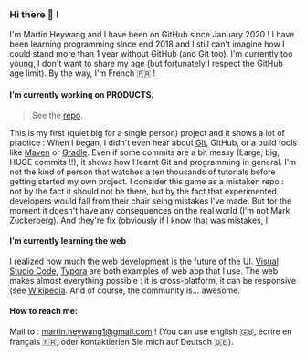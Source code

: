 ### Hi there 👋 !

I'm Martin Heywang and I have been on GitHub since January 2020 ! I have been learning programming since end 2018 and I still can't imagine how I could stand more than 1 year without GitHub (and Git too). I'm currently too young, I don't want to share my age (but fortunately I respect the GitHub age limit). By the way, I'm French 🇫🇷 ! 

#### I’m currently working on PRODUCTS.
> See the [repo](https://github.com/MartinHeywang/PRODUCTS). 

This is my first (quiet big for a single person) project and it shows a lot of practice : When I began, I didn't even hear about [Git](https://git-scm.com/), GitHub, or a build tools like [Maven](https://maven.apache.org/) or [Gradle](https://gradle.org). Even if some commits are a bit messy (Large, big, HUGE commits !!), it shows how I learnt Git and programming in general. I'm not the kind of person that watches a ten thousands of tutorials before getting started my own project. I consider this game  as a mistaken repo : not by the fact it should not be there, but by the fact that experimented developers would fall from their chair seing mistakes I've made. But for the moment it doesn't have any consequences on the real world (I'm not Mark Zuckerberg). And they're fix (obviously if I know that was mistakes, I

#### I’m currently learning the web
I realized how much the web development is the future of the UI. [Visual Studio Code](https://code.visualstudio.com), [Typora](https://typora.io) are both examples of web app that I use. The web makes almost everything possible : it is cross-platform, it can be responsive (see [Wikipedia](https://en.wikipedia.org/wiki/Responsive_web_design). And of course, the community is... awesome.

#### How to reach me: 

Mail to : [martin.heywang1@gmail.com](mailto:martin.heywang1@gmail.com) ! (You can use english :uk:, écrire en français :fr:, oder kontaktierien Sie mich auf Deutsch :de:).
